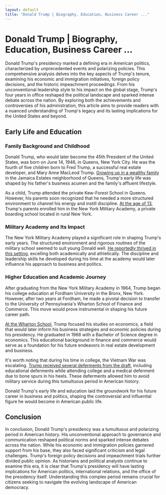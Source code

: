 ```yaml
---
layout: default
title: "Donald Trump | Biography, Education, Business Career ..."
---
```


# Donald Trump | Biography, Education, Business Career ...

Donald Trump's presidency marked a defining era in American politics, characterized by unprecedented events and polarizing policies. This comprehensive analysis delves into the key aspects of Trump's tenure, examining his economic and immigration initiatives, foreign policy decisions, and the historic impeachment proceedings. From his unconventional leadership style to his impact on the global stage, Trump's four years in office reshaped the political landscape and sparked intense debate across the nation. By exploring both the achievements and controversies of his administration, this article aims to provide readers with a nuanced understanding of Trump's legacy and its lasting implications for the United States and beyond.

## Early Life and Education

### Family Background and Childhood

Donald Trump, who would later become the 45th President of the United States, was born on June 14, 1946, in Queens, New York City. He was the fourth of five children born to Fred Trump, a successful real estate developer, and Mary Anne MacLeod Trump. [Growing up in a wealthy family](https://www.britannica.com/biography/Donald-Trump) in the Jamaica Estates neighborhood of Queens, Trump's early life was shaped by his father's business acumen and the family's affluent lifestyle.

As a child, Trump attended the private Kew-Forest School in Queens. However, his parents soon recognized that he needed a more structured environment to channel his energy and instill discipline. [At the age of 13](https://millercenter.org/president/trump/life-presidency), Trump's parents enrolled him in the New York Military Academy, a private boarding school located in rural New York.

### Military Academy and Its Impact

The New York Military Academy played a significant role in shaping Trump's early years. The structured environment and rigorous routines of the military school seemed to suit young Donald well. [He reportedly thrived in this setting](https://millercenter.org/president/trump/life-presidency), excelling both academically and athletically. The discipline and leadership skills he developed during his time at the academy would later influence his approach to business and politics.

### Higher Education and Academic Journey

After graduating from the New York Military Academy in 1964, Trump began his college education at Fordham University in the Bronx, New York. However, after two years at Fordham, he made a pivotal decision to transfer to the University of Pennsylvania's Wharton School of Finance and Commerce. This move would prove instrumental in shaping his future career path.

[At the Wharton School](https://en.wikipedia.org/wiki/Donald_Trump), Trump focused his studies on economics, a field that would later inform his business strategies and economic policies during his presidency. He graduated in 1968 with a Bachelor of Science degree in economics. This educational background in finance and commerce would serve as a foundation for his future endeavors in real estate development and business.

It's worth noting that during his time in college, the Vietnam War was escalating. [Trump received several deferments from the draft](https://millercenter.org/president/trump/life-presidency), including educational deferments while attending college and a medical deferment due to bone spurs in his heels. These deferments allowed him to avoid military service during this tumultuous period in American history.

Donald Trump's early life and education laid the groundwork for his future career in business and politics, shaping the controversial and influential figure he would become in American public life.

## Conclusion

In conclusion, Donald Trump's presidency was a tumultuous and polarizing period in American history. His unconventional approach to governance and communication reshaped political norms and sparked intense debates across the nation. While his economic and immigration policies garnered support from his base, they also faced significant criticism and legal challenges. Trump's foreign policy decisions and impeachment trials further divided public opinion. As historians and political analysts continue to examine this era, it is clear that Trump's presidency will have lasting implications for American politics, international relations, and the office of the presidency itself. Understanding this complex period remains crucial for citizens seeking to navigate the evolving landscape of American democracy.
